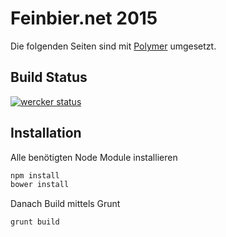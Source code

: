 Feinbier.net 2015
=================

Die folgenden Seiten sind mit [Polymer](https://www.polymer-project.org) umgesetzt.

## Build Status
[![wercker status](https://app.wercker.com/status/c53b159d4fe71788145fc75a6c1c8895/m "wercker status")](https://app.wercker.com/project/bykey/c53b159d4fe71788145fc75a6c1c8895)

## Installation
Alle benötigten Node Module installieren

 ```bash
 npm install
 bower install
 ```

Danach Build mittels Grunt

```bash
grunt build
```